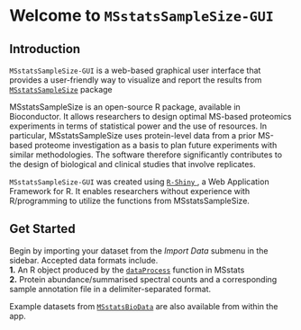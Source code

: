 # Welcome to `MSstatsSampleSize-GUI`


## Introduction
`MSstatsSampleSize-GUI` is a web-based graphical user interface that provides a 
user-friendly way to visualize and report the results from 
<a href = "https://bioconductor.org/packages/release/bioc/html/MSstatsSampleSize.html" target = "_blank">`MSstatsSampleSize`</a> package

MSstatsSampleSize is an open-source R package, available in Bioconductor.
It allows researchers to design optimal MS-based proteomics experiments in terms
of statistical power and the use of resources. In particular, MSstatsSampleSize
uses protein-level data from a prior MS-based proteome investigation as a basis
to plan future experiments with similar methodologies. The software therefore
significantly contributes to the design of biological and clinical studies that 
involve replicates.

`MSstatsSampleSize-GUI` was created using <a href = "https://shiny.rstudio.com/" target = "_blank"> `R-Shiny` </a>, a Web Application Framework for R. It enables researchers
without experience with R/programming to utilize the functions from MSstatsSampleSize.


## Get Started

Begin by importing your dataset from the *Import Data* submenu in the sidebar. 
Accepted data formats include.  
**1.** An R object produced by the <a href = "https://bioconductor.org/packages/release/bioc/manuals/MSstats/man/MSstats.pdf"
target = "_blank">`dataProcess`</a> function in MSstats  
**2.** Protein abundance/summarised spectral counts and a corresponding sample 
annotation file in a delimiter-separated format.  
  
Example datasets from <a href = "https://bioconductor.org/packages/release/data/experiment/html/MSstatsBioData.html" target = "_blank">`MSstatsBioData`</a> are also available from within the app.